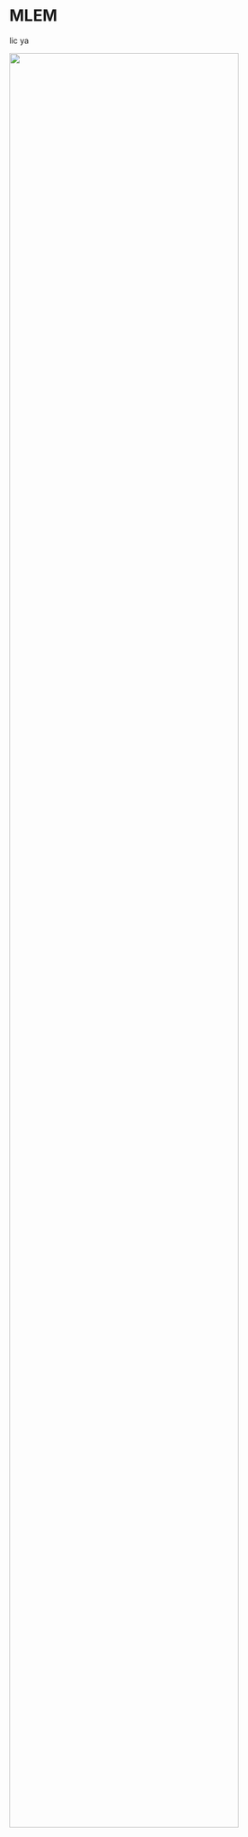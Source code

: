 # MLEM
lic ya


<img src="https://user-images.githubusercontent.com/55836689/89752590-3d689080-daff-11ea-9218-fe7787cb37a2.jpg" width="90%"></img>
